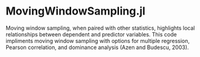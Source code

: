 # MovingWindowSampling.jl

Moving window sampling, when paired with other statistics, highlights local relationships between dependent and predictor variables. This code impliments moving window sampling with options for multiple regression, Pearson correlation, and dominance analysis (Azen and Budescu, 2003).
